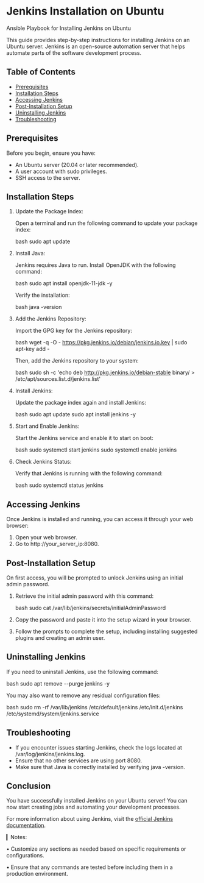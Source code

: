 # Jenkins Installation on Ubuntu

Ansible Playbook for Installing Jenkins on Ubuntu

This guide provides step-by-step instructions for installing Jenkins on an Ubuntu server. Jenkins is an open-source automation server that helps automate parts of the software development process.

## Table of Contents

- [Prerequisites](#prerequisites)
- [Installation Steps](#installation-steps)
- [Accessing Jenkins](#accessing-jenkins)
- [Post-Installation Setup](#post-installation-setup)
- [Uninstalling Jenkins](#uninstalling-jenkins)
- [Troubleshooting](#troubleshooting)

## Prerequisites

Before you begin, ensure you have:

- An Ubuntu server (20.04 or later recommended).
- A user account with sudo privileges.
- SSH access to the server.

## Installation Steps

1. Update the Package Index:

   Open a terminal and run the following command to update your package index:

   bash
   sudo apt update
   
2. Install Java:

   Jenkins requires Java to run. Install OpenJDK with the following command:

   bash
   sudo apt install openjdk-11-jdk -y
   
   Verify the installation:

   bash
   java -version
   
3. Add the Jenkins Repository:

   Import the GPG key for the Jenkins repository:

   bash
   wget -q -O - https://pkg.jenkins.io/debian/jenkins.io.key | sudo apt-key add -
   
   Then, add the Jenkins repository to your system:

   bash
   sudo sh -c 'echo deb http://pkg.jenkins.io/debian-stable binary/ > /etc/apt/sources.list.d/jenkins.list'
   
4. Install Jenkins:

   Update the package index again and install Jenkins:

   bash
   sudo apt update
   sudo apt install jenkins -y
   
5. Start and Enable Jenkins:

   Start the Jenkins service and enable it to start on boot:

   bash
   sudo systemctl start jenkins
   sudo systemctl enable jenkins
   
6. Check Jenkins Status:

   Verify that Jenkins is running with the following command:

   bash
   sudo systemctl status jenkins
   
## Accessing Jenkins

Once Jenkins is installed and running, you can access it through your web browser:

1. Open your web browser.
2. Go to http://your_server_ip:8080.

## Post-Installation Setup

On first access, you will be prompted to unlock Jenkins using an initial admin password.

1. Retrieve the initial admin password with this command:

   bash
   sudo cat /var/lib/jenkins/secrets/initialAdminPassword
   
2. Copy the password and paste it into the setup wizard in your browser.

3. Follow the prompts to complete the setup, including installing suggested plugins and creating an admin user.

## Uninstalling Jenkins

If you need to uninstall Jenkins, use the following command:

bash
sudo apt remove --purge jenkins -y

You may also want to remove any residual configuration files:

bash
sudo rm -rf /var/lib/jenkins /etc/default/jenkins /etc/init.d/jenkins /etc/systemd/system/jenkins.service

## Troubleshooting

- If you encounter issues starting Jenkins, check the logs located at /var/log/jenkins/jenkins.log.
- Ensure that no other services are using port 8080.
- Make sure that Java is correctly installed by verifying java -version.

## Conclusion

You have successfully installed Jenkins on your Ubuntu server! You can now start creating jobs and automating your development processes.

For more information about using Jenkins, visit the [official Jenkins documentation](https://www.jenkins.io/doc/).


▎Notes:

• Customize any sections as needed based on specific requirements or configurations.

• Ensure that any commands are tested before including them in a production environment.
